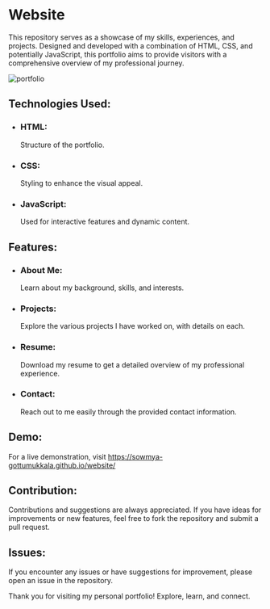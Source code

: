 # Website


 This repository serves as a showcase of my skills, experiences, and projects. Designed and developed with a combination of HTML, CSS, and potentially JavaScript, this portfolio aims to provide visitors with a comprehensive overview of my professional journey.

  ![portfolio](https://github.com/Sowmya-Gottumukkala/website/assets/127223176/fa27650b-781d-4bb3-8006-8af6f3e0ae38)

## Technologies Used:

- ### HTML:
   Structure of the portfolio.

- ### CSS:
   Styling to enhance the visual appeal.
  
- ### JavaScript:
   Used for interactive features and dynamic content.

## Features:

- ### About Me:
   Learn about my background, skills, and interests.

- ### Projects:
   Explore the various projects I have worked on, with details on each.

- ### Resume:
   Download my resume to get a detailed overview of my professional experience.

- ### Contact:
   Reach out to me easily through the provided contact information.

## Demo:

   For a live demonstration, visit https://sowmya-gottumukkala.github.io/website/


## Contribution:

   Contributions and suggestions are always appreciated. If you have ideas for improvements or new features, feel free to fork the repository and submit a pull request.

## Issues:

   If you encounter any issues or have suggestions for improvement, please open an issue in the repository.

   Thank you for visiting my personal portfolio! Explore, learn, and connect.


